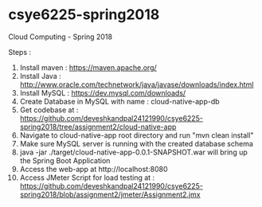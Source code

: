 # csye6225-spring2018
Cloud Computing - Spring 2018


Steps :

1. Install maven : https://maven.apache.org/
2. Install Java : http://www.oracle.com/technetwork/java/javase/downloads/index.html
3. Install MySQL : https://dev.mysql.com/downloads/
4. Create Database in MySQL with name : cloud-native-app-db
5. Get codebase at : https://github.com/deveshkandpal24121990/csye6225-spring2018/tree/assignment2/cloud-native-app
6. Navigate to cloud-native-app root directory and run "mvn clean install"
7. Make sure MySQL server is running with the created database schema
8. java -jar ./target/cloud-native-app-0.0.1-SNAPSHOT.war will bring up the Spring Boot Application
9. Access the web-app at http://localhost:8080
10. Access JMeter Script for load testing at : https://github.com/deveshkandpal24121990/csye6225-spring2018/blob/assignment2/jmeter/Assignment2.jmx



